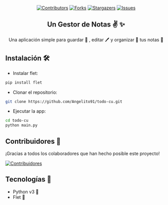 <div align="center">

[![Contributors][contributors-shield]][contributors-url]
[![Forks][forks-shield]][forks-url]
[![Stargazers][stars-shield]][stars-url]
[![Issues][issues-shield]][issues-url]
  
## Un Gestor de Notas ✌ ✨
  
Una aplicación simple para guardar 💾 , editar 🖊️ y organizar 💼 tus notas 📕

</div>

## Instalación 🛠

- Instalar flet:

```sh
pip install flet
```
- Clonar el repositorio:

```sh
git clone https://github.com/Angelito91/todo-cu.git
```
- Ejecutar la app:

```sh
cd todo-cu
python main.py
```

## Contribuidores 🥳
¡Gracias a todos los colaboradores que han hecho posible este proyecto!

[![Contribuidores](https://contrib.rocks/image?repo=Angelito91/todo-cu&max=500&columns=20)](https://github.com/Angelito91/todo-cu/graphs/contributors)

## Tecnologías 🚀
- Python v3 🐍
- Flet 🔋


[contributors-shield]: https://img.shields.io/github/contributors/Angelito91/todo-cu.svg?style=for-the-badge
[contributors-url]: https://github.com/cAngelito91/todo-cu/graphs/contributors
[forks-shield]: https://img.shields.io/github/forks/Angelito91/todo-cu.svg?style=for-the-badge
[forks-url]: https://github.com/Angelito91/todo-cu/network/members
[stars-shield]: https://img.shields.io/github/stars/Angelito91/todo-cu.svg?style=for-the-badge
[stars-url]: https://github.com/Angelito91/todo-cu/stargazers
[issues-shield]: https://img.shields.io/github/issues/Angelito91/todo-cu.svg?style=for-the-badge
[issues-url]: https://github.com/Angelito91/todo-cu/issues

